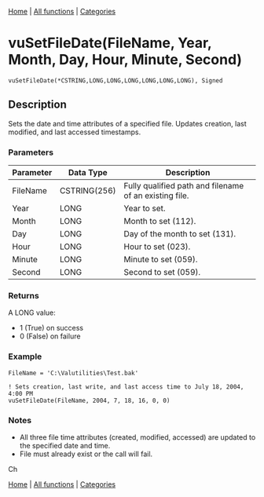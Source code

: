 [Home](../index.md) | [All functions](index.md) | [Categories](../categories/index.md)

# vuSetFileDate(FileName, Year, Month, Day, Hour, Minute, Second)

```Prototype
vuSetFileDate(*CSTRING,LONG,LONG,LONG,LONG,LONG,LONG), Signed
```


## Description
Sets the date and time attributes of a specified file. Updates creation, last modified, and last accessed timestamps.

### Parameters

| Parameter | Data Type    | Description                                                        |
|-----------|--------------|--------------------------------------------------------------------|
| FileName  | CSTRING(256) | Fully qualified path and filename of an existing file.              |
| Year      | LONG         | Year to set.                                                       |
| Month     | LONG         | Month to set (112).                                               |
| Day       | LONG         | Day of the month to set (131).                                    |
| Hour      | LONG         | Hour to set (023).                                                |
| Minute    | LONG         | Minute to set (059).                                              |
| Second    | LONG         | Second to set (059).                                              |

### Returns
A LONG value:  
- 1 (True) on success  
- 0 (False) on failure  

### Example

```Clarion
FileName = 'C:\Valutilities\Test.bak'

! Sets creation, last write, and last access time to July 18, 2004, 4:00 PM
vuSetFileDate(FileName, 2004, 7, 18, 16, 0, 0)
```

### Notes
- All three file time attributes (created, modified, accessed) are updated to the specified date and time.  
- File must already exist or the call will fail.  


Ch

[Home](../index.md) | [All functions](index.md) | [Categories](../categories/index.md)

